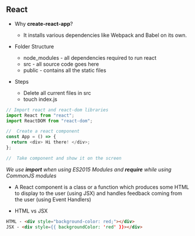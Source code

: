 ## React

- Why **create-react-app**?

  - It installs various dependencies like Webpack and Babel on its own.

- Folder Structure

  - node_modules - all dependencies required to run react
  - src - all source code goes here
  - public - contains all the static files

- Steps
  - Delete all current files in src
  - touch index.js

```javascript
// Import react and react-dom libraries
import React from "react";
import ReactDOM from "react-dom";

//  Create a react component
const App = () => {
  return <div> Hi there! </div>;
};

//  Take component and show it on the screen
```

_We use **import** when using ES2015 Modules and **require** while using CommonJS modules_

- A React component is a class or a function which produces some HTML to display to the user (using JSX) and handles feedback coming from the user (using Event Handlers)

- HTML vs JSX

```html
HTML - <div style="background-color: red;"></div>
JSX - <div style={{ backgroundColor: 'red' }}></div>
```
